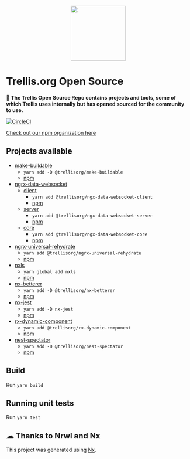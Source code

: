 <p align="center">
    <img src="https://trellis.org/wp-content/uploads/2020/09/trellis_logo2x.png" width="150">
</p>

# Trellis.org Open Source

🔎 **The Trellis Open Source Repo contains projects and tools, some of which
Trellis uses internally but has opened sourced for the community to use.**

[![CircleCI](https://circleci.com/gh/trellisorg/platform.svg?style=svg)](https://app.circleci.com/pipelines/github/trellisorg/platform)

[Check out our npm organization here](https://www.npmjs.com/settings/trellisorg/packages)

## Projects available

-   [make-buildable](https://github.com/trellisorg/platform/tree/master/packages/make-buildable)
    -   `yarn add -D @trellisorg/make-buildable`
    -   [npm](https://www.npmjs.com/package/@trellisorg/make-buildable)
-   [ngrx-data-websocket](https://github.com/trellisorg/platform/tree/master/packages/ngrx-data-websocket)
    -   [client](https://github.com/trellisorg/platform/tree/master/packages/ngrx-data-websocket/client)
        -   `yarn add @trellisorg/ngx-data-websocket-client`
        -   [npm](https://www.npmjs.com/package/@trellisorg/ngrx-data-websocket-client)
    -   [server](https://github.com/trellisorg/platform/tree/master/packages/ngrx-data-websocket/server)
        -   `yarn add @trellisorg/ngx-data-websocket-server`
        -   [npm](https://www.npmjs.com/package/@trellisorg/ngrx-data-websocket-server)
    -   [core](https://github.com/trellisorg/platform/tree/master/packages/ngrx-data-websocket/core)
        -   `yarn add @trellisorg/ngx-data-websocket-core`
        -   [npm](https://www.npmjs.com/package/@trellisorg/ngrx-data-websocket-core)
-   [ngrx-universal-rehydrate](https://github.com/trellisorg/platform/tree/master/packages/ngrx-universal-rehydrate)
    -   `yarn add @trellisorg/ngrx-universal-rehydrate`
    -   [npm](https://www.npmjs.com/package/@trellisorg/ngrx-universal-rehydrate)
-   [nxls](https://github.com/trellisorg/platform/tree/master/packages/nxls)
    -   `yarn global add nxls`
    -   [npm](https://www.npmjs.com/package/@trellisorg/nxls)
-   [nx-betterer](https://github.com/trellisorg/platform/tree/master/packages/nx-betterer)
    -   `yarn add -D @trellisorg/nx-betterer`
    -   [npm](https://www.npmjs.com/package/@trellisorg/nx-betterer)
-   [nx-jest](https://github.com/trellisorg/platform/tree/master/packages/nx-jest)
    -   `yarn add -D nx-jest`
    -   [npm](https://www.npmjs.com/package/@trellisorg/nx-jest)
-   [rx-dynamic-component](https://github.com/trellisorg/platform/tree/master/packages/rx-dynamic-component)
    -   `yarn add @trellisorg/rx-dynamic-component`
    -   [npm](https://www.npmjs.com/package/@trellisorg/rx-dynamic-component)
-   [nest-spectator](https://github.com/trellisorg/platform/tree/master/packages/nest-spectator)
    -   `yarn add -D @trellisorg/nest-spectator`
    -   [npm](https://www.npmjs.com/package/@trellisorg/nest-spectator)

## Build

Run `yarn build`

## Running unit tests

Run `yarn test`

## ☁ Thanks to Nrwl and Nx

This project was generated using [Nx](https://nx.dev).
